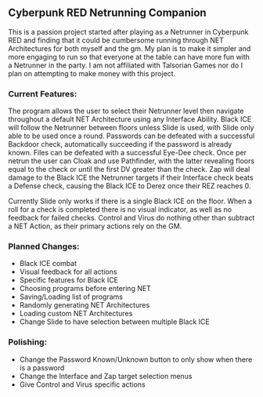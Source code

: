 ## Cyberpunk RED Netrunning Companion
This is a passion project started after playing as a Netrunner in Cyberpunk RED and finding that it could be cumbersome running through NET Architectures for both myself and the gm. My plan is to make it simpler and more engaging to run so that everyone at the table can have more fun with a Netrunner in the party. I am not affiliated with Talsorian Games nor do I plan on attempting to make money with this project.

### Current Features:
The program allows the user to select their Netrunner level then navigate throughout a default NET Architecture using any Interface Ability. Black ICE will follow the Netrunner between floors unless Slide is used, with Slide only able to be used once a round. Passwords can be defeated with a successful Backdoor check, automatically succeeding if the password is already known. Files can be defeated with a successful Eye-Dee check. Once per netrun the user can Cloak and use Pathfinder, with the latter revealing floors equal to the check or until the first DV greater than the check. Zap will deal damage to the Black ICE the Netrunner targets if their Interface check beats a Defense check, causing the Black ICE to Derez once their REZ reaches 0.

Currently Slide only works if there is a single Black ICE on the floor. When a roll for a check is completed there is no visual indicator, as well as no feedback for failed checks. Control and Virus do nothing other than subtract a NET Action, as their primary actions rely on the GM.

### Planned Changes:
- Black ICE combat
- Visual feedback for all actions
- Specific features for Black ICE
- Choosing programs before entering NET
- Saving/Loading list of programs
- Randomly generating NET Architectures
- Loading custom NET Architectures
- Change Slide to have selection between multiple Black ICE

### Polishing:
- Change the Password Known/Unknown button to only show when there is a password
- Change the Interface and Zap target selection menus
- Give Control and Virus specific actions